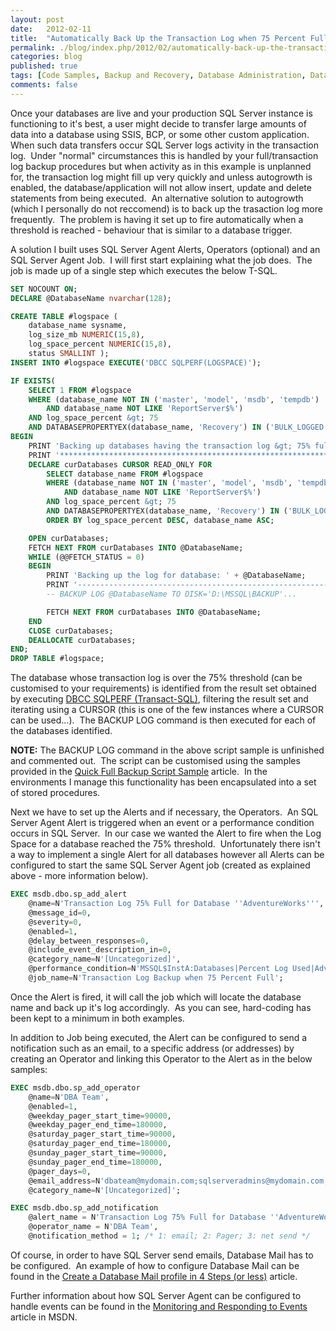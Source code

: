 ```yaml
---
layout: post
date:   2012-02-11
title:  "Automatically Back Up the Transaction Log when 75 Percent Full"
permalink: ./blog/index.php/2012/02/automatically-back-up-the-transaction-log-when-75-percent-full/
categories: blog
published: true
tags: [Code Samples, Backup and Recovery, Database Administration, Data Maintenance, SQL Server Agent, Storage]
comments: false
---
```

Once your databases are live and your production SQL Server instance is functioning to it's best, a user might decide to transfer large amounts of data into a database using SSIS, BCP, or some other custom application.  When such data transfers occur SQL Server logs activity in the transaction log.  Under "normal" circumstances this is handled by your full/transaction log backup procedures but when activity as in this example is unplanned for, the transaction log might fill up very quickly and unless autogrowth is enabled, the database/application will not allow insert, update and delete statements from being executed.  An alternative solution to autogrowth (which I personally do not reccomend) is to back up the trasaction log more frequently.  The problem is having it set up to fire automatically when a threshold is reached - behaviour that is similar to a database trigger.

A solution I built uses SQL Server Agent Alerts, Operators (optional) and an SQL Server Agent Job.  I will first start explaining what the job does.  The job is made up of a single step which executes the below T-SQL.

``` sql
SET NOCOUNT ON;
DECLARE @DatabaseName nvarchar(128);

CREATE TABLE #logspace (
    database_name sysname,
    log_size_mb NUMERIC(15,8),
    log_space_percent NUMERIC(15,8),
    status SMALLINT );
INSERT INTO #logspace EXECUTE('DBCC SQLPERF(LOGSPACE)');

IF EXISTS(
    SELECT 1 FROM #logspace
    WHERE (database_name NOT IN ('master', 'model', 'msdb', 'tempdb')
        AND database_name NOT LIKE 'ReportServer$%')
    AND log_space_percent &gt; 75
    AND DATABASEPROPERTYEX(database_name, 'Recovery') IN ('BULK_LOGGED', 'FULL'))
BEGIN
    PRINT 'Backing up databases having the transaction log &gt; 75% full';
    PRINT '************************************************************';
    DECLARE curDatabases CURSOR READ_ONLY FOR
        SELECT database_name FROM #logspace
        WHERE (database_name NOT IN ('master', 'model', 'msdb', 'tempdb')
            AND database_name NOT LIKE 'ReportServer$%')
        AND log_space_percent &gt; 75
        AND DATABASEPROPERTYEX(database_name, 'Recovery') IN ('BULK_LOGGED', 'FULL')
        ORDER BY log_space_percent DESC, database_name ASC;

    OPEN curDatabases;
    FETCH NEXT FROM curDatabases INTO @DatabaseName;
    WHILE (@@FETCH_STATUS = 0)
    BEGIN
        PRINT 'Backing up the log for database: ' + @DatabaseName;
        PRINT '------------------------------------------------------------';
        -- BACKUP LOG @DatabaseName TO DISK='D:\MSSQL\BACKUP'...

        FETCH NEXT FROM curDatabases INTO @DatabaseName;
    END
    CLOSE curDatabases;
    DEALLOCATE curDatabases;
END;
DROP TABLE #logspace;
```

The database whose transaction log is over the 75% threshold (can be customised to your requirements) is identified from the result set obtained by executing [DBCC SQLPERF (Transact-SQL)](http://msdn.microsoft.com/en-us/library/ms189768.aspx), filtering the result set and iterating using a CURSOR (this is one of the few instances where a CURSOR can be used...).  The BACKUP LOG command is then executed for each of the databases identified.

**NOTE:** The BACKUP LOG command in the above script sample is unfinished and commented out.  The script can be customised using the samples provided in the [Quick Full Backup Script Sample](/blog/index.php/2011/09/quick-full-backup-script-sample/) article.  In the environments I manage this functionality has been encapsulated into a set of stored procedures.

Next we have to set up the Alerts and if necessary, the Operators.  An SQL Server Agent Alert is triggered when an event or a performance condition occurs in SQL Server.  In our case we wanted the Alert to fire when the Log Space for a database reached the 75% threshold.  Unfortunately there isn't a way to implement a single Alert for all databases however all Alerts can be configured to start the same SQL Server Agent job (created as explained above - more information below).

``` sql
EXEC msdb.dbo.sp_add_alert
    @name=N'Transaction Log 75% Full for Database ''AdventureWorks''',
    @message_id=0,
    @severity=0,
    @enabled=1,
    @delay_between_responses=0,
    @include_event_description_in=0,
    @category_name=N'[Uncategorized]',
    @performance_condition=N'MSSQL$InstA:Databases|Percent Log Used|AdventureWorks|&gt;|75',
    @job_name=N'Transaction Log Backup when 75 Percent Full';
```

Once the Alert is fired, it will call the job which will locate the database name and back up it's log accordingly.  As you can see, hard-coding has been kept to a minimum in both examples.

In addition to Job being executed, the Alert can be configured to send a notification such as an email, to a specific address (or addresses) by creating an Operator and linking this Operator to the Alert as in the below samples:

``` sql
EXEC msdb.dbo.sp_add_operator
    @name=N'DBA Team',
    @enabled=1,
    @weekday_pager_start_time=90000,
    @weekday_pager_end_time=180000,
    @saturday_pager_start_time=90000,
    @saturday_pager_end_time=180000,
    @sunday_pager_start_time=90000,
    @sunday_pager_end_time=180000,
    @pager_days=0,
    @email_address=N'dbateam@mydomain.com;sqlserveradmins@mydomain.com;',
    @category_name=N'[Uncategorized]';

EXEC msdb.dbo.sp_add_notification
    @alert_name = N'Transaction Log 75% Full for Database ''AdventureWorks''',
    @operator_name = N'DBA Team',
    @notification_method = 1; /* 1: email; 2: Pager; 3: net send */
```

Of course, in order to have SQL Server send emails, Database Mail has to be configured.  An example of how to configure Database Mail can be found in the [Create a Database Mail profile in 4 Steps (or less)](/blog/index.php/2011/03/create-a-database-mail-profile-in-4-steps-or-less/) article.

Further information about how SQL Server Agent can be configured to handle events can be found in the [Monitoring and Responding to Events](http://msdn.microsoft.com/en-us/library/ms191508.aspx) article in MSDN.
